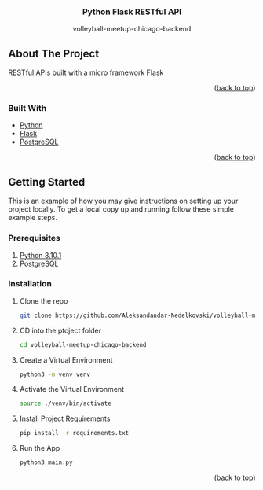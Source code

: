 <div align="center">
  <h3 align="center">Python Flask RESTful API</h3>
  <p align="center">
    volleyball-meetup-chicago-backend
    <br />
  </p>
</div>

<!-- ABOUT THE PROJECT -->
## About The Project

RESTful APIs built with a micro framework Flask

<p align="right">(<a href="#top">back to top</a>)</p>

### Built With

* [Python](https://www.python.org/)
* [Flask](https://flask.palletsprojects.com/en/2.0.x/)
* [PostgreSQL](https://www.postgresql.org/)

<p align="right">(<a href="#top">back to top</a>)</p>

<!-- GETTING STARTED -->
## Getting Started

This is an example of how you may give instructions on setting up your project locally.
To get a local copy up and running follow these simple example steps.

### Prerequisites

1. [Python 3.10.1](https://docs.python.org/3/tutorial/)
1. [PostgreSQL](https://www.postgresql.org/download/)

### Installation

1. Clone the repo
   ```sh
   git clone https://github.com/Aleksandandar-Nedelkovski/volleyball-meetup-chicago-backend.git
   ```

2. CD into the ptoject folder
   ```sh 
   cd volleyball-meetup-chicago-backend
   ```
3. Create a Virtual Environment
   ```sh
   python3 -m venv venv
   ```
4. Activate the Virtual Environment
   ```sh
   source ./venv/bin/activate
   ```
5. Install Project Requirements
   ```sh
   pip install -r requirements.txt
   ```
6. Run the App
   ```sh
   python3 main.py
   ```

<p align="right">(<a href="#top">back to top</a>)</p>